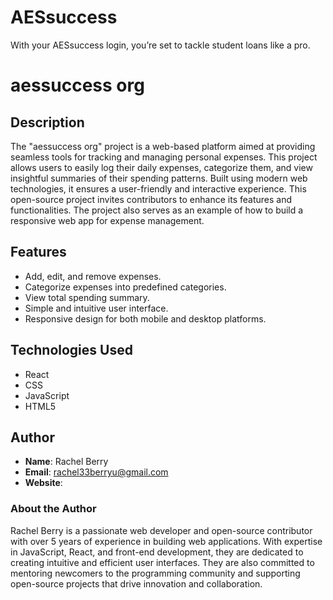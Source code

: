 # AESsuccess
With your AESsuccess login, you’re set to tackle student loans like a pro.
# aessuccess org

## Description
The "aessuccess org" project is a web-based platform aimed at providing seamless tools for tracking and managing personal expenses. This project allows users to easily log their daily expenses, categorize them, and view insightful summaries of their spending patterns. Built using modern web technologies, it ensures a user-friendly and interactive experience. This open-source project invites contributors to enhance its features and functionalities. The project also serves as an example of how to build a responsive web app for expense management.

## Features
- Add, edit, and remove expenses.
- Categorize expenses into predefined categories.
- View total spending summary.
- Simple and intuitive user interface.
- Responsive design for both mobile and desktop platforms.

## Technologies Used
- React
- CSS
- JavaScript
- HTML5

## Author
- **Name**: Rachel Berry
- **Email**: rachel33berryu@gmail.com
- **Website**:

### About the Author
Rachel Berry is a passionate web developer and open-source contributor with over 5 years of experience in building web applications. With expertise in JavaScript, React, and front-end development, they are dedicated to creating intuitive and efficient user interfaces. They are also committed to mentoring newcomers to the programming community and supporting open-source projects that drive innovation and collaboration.


